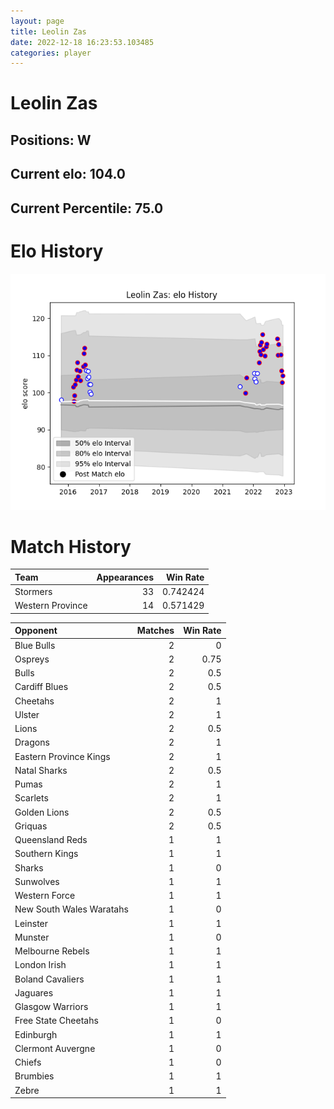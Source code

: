 ```yaml
---  
layout: page  
title: Leolin Zas  
date: 2022-12-18 16:23:53.103485  
categories: player  
---
```

# Leolin Zas

## Positions: W

## Current elo: 104.0

## Current Percentile: 75.0

# Elo History


![elo history](history_LeolinZas.png)
# Match History


| Team             |   Appearances |   Win Rate |
|:-----------------|--------------:|-----------:|
| Stormers         |            33 |   0.742424 |
| Western Province |            14 |   0.571429 |

| Opponent                 |   Matches |   Win Rate |
|:-------------------------|----------:|-----------:|
| Blue Bulls               |         2 |       0    |
| Ospreys                  |         2 |       0.75 |
| Bulls                    |         2 |       0.5  |
| Cardiff Blues            |         2 |       0.5  |
| Cheetahs                 |         2 |       1    |
| Ulster                   |         2 |       1    |
| Lions                    |         2 |       0.5  |
| Dragons                  |         2 |       1    |
| Eastern Province Kings   |         2 |       1    |
| Natal Sharks             |         2 |       0.5  |
| Pumas                    |         2 |       1    |
| Scarlets                 |         2 |       1    |
| Golden Lions             |         2 |       0.5  |
| Griquas                  |         2 |       0.5  |
| Queensland Reds          |         1 |       1    |
| Southern Kings           |         1 |       1    |
| Sharks                   |         1 |       0    |
| Sunwolves                |         1 |       1    |
| Western Force            |         1 |       1    |
| New South Wales Waratahs |         1 |       0    |
| Leinster                 |         1 |       1    |
| Munster                  |         1 |       0    |
| Melbourne Rebels         |         1 |       1    |
| London Irish             |         1 |       1    |
| Boland Cavaliers         |         1 |       1    |
| Jaguares                 |         1 |       1    |
| Glasgow Warriors         |         1 |       1    |
| Free State Cheetahs      |         1 |       0    |
| Edinburgh                |         1 |       1    |
| Clermont Auvergne        |         1 |       0    |
| Chiefs                   |         1 |       0    |
| Brumbies                 |         1 |       1    |
| Zebre                    |         1 |       1    |